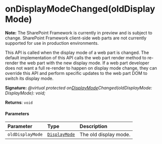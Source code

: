 # onDisplayModeChanged(oldDisplayMode)
**Note:** The SharePoint Framework is currently in preview and is subject to change. SharePoint Framework client-side web parts are not currently supported for use in production environments.



This API is called when the display mode of a web part is changed. The default implementation of this API calls the web part render method to re-render the web part with the new display mode. If a web part developer does not want a full re-render to happen on display mode change, they can override this API and perform specific updates to the web part DOM to switch its display mode.

**Signature:** _@virtual protected on[DisplayMode](../../sp-core-library/enum/displaymode.md)Changed(oldDisplayMode: DisplayMode): void;_

**Returns**: `void`





#### Parameters


| Parameter	   | Type    | Description |
|:-------------|:---------------|:------------|
| `oldDisplayMode`    | [`DisplayMode`](../../sp-core-library/enum/displaymode.md) | The old display mode. |


